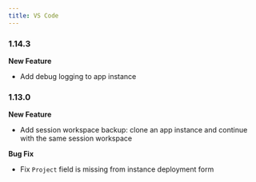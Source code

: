 ```yaml
---
title: VS Code
---
```


### 1.14.3
**New Feature**
* Add debug logging to app instance

### 1.13.0

**New Feature**
* Add session workspace backup: clone an app instance and continue with the same session workspace

**Bug Fix**
* Fix `Project` field is missing from instance deployment form
